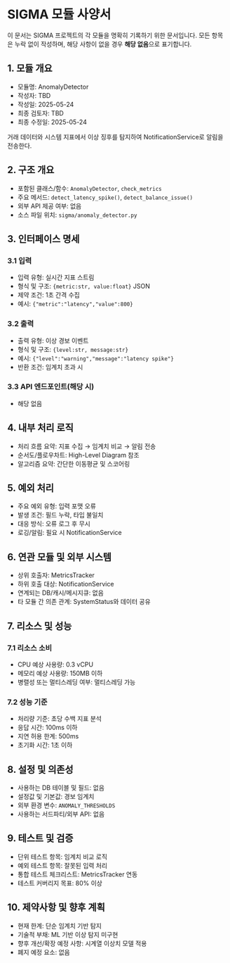 # SIGMA 모듈 사양서

이 문서는 SIGMA 프로젝트의 각 모듈을 명확히 기록하기 위한 문서입니다. 모든 항목은 누락 없이 작성하며, 해당 사항이 없을 경우 **해당 없음**으로 표기합니다.

## 1. 모듈 개요
* 모듈명: AnomalyDetector
* 작성자: TBD
* 작성일: 2025-05-24
* 최종 검토자: TBD
* 최종 수정일: 2025-05-24

거래 데이터와 시스템 지표에서 이상 징후를 탐지하여 NotificationService로 알림을 전송한다.

## 2. 구조 개요
* 포함된 클래스/함수: `AnomalyDetector`, `check_metrics`
* 주요 메서드: `detect_latency_spike()`, `detect_balance_issue()`
* 외부 API 제공 여부: 없음
* 소스 파일 위치: `sigma/anomaly_detector.py`

## 3. 인터페이스 명세
### 3.1 입력
* 입력 유형: 실시간 지표 스트림
* 형식 및 구조: `{metric:str, value:float}` JSON
* 제약 조건: 1초 간격 수집
* 예시: `{"metric":"latency","value":800}`

### 3.2 출력
* 출력 유형: 이상 경보 이벤트
* 형식 및 구조: `{level:str, message:str}`
* 예시: `{"level":"warning","message":"latency spike"}`
* 반환 조건: 임계치 초과 시

### 3.3 API 엔드포인트(해당 시)
* 해당 없음

## 4. 내부 처리 로직
* 처리 흐름 요약: 지표 수집 → 임계치 비교 → 알림 전송
* 순서도/플로우차트: High-Level Diagram 참조
* 알고리즘 요약: 간단한 이동평균 및 스코어링

## 5. 예외 처리
* 주요 예외 유형: 입력 포맷 오류
* 발생 조건: 필드 누락, 타입 불일치
* 대응 방식: 오류 로그 후 무시
* 로깅/알림: 필요 시 NotificationService

## 6. 연관 모듈 및 외부 시스템
* 상위 호출자: MetricsTracker
* 하위 호출 대상: NotificationService
* 연계되는 DB/캐시/메시지큐: 없음
* 타 모듈 간 의존 관계: SystemStatus와 데이터 공유

## 7. 리소스 및 성능
### 7.1 리소스 소비
* CPU 예상 사용량: 0.3 vCPU
* 메모리 예상 사용량: 150MB 이하
* 병렬성 또는 멀티스레딩 여부: 멀티스레딩 가능

### 7.2 성능 기준
* 처리량 기준: 초당 수백 지표 분석
* 응답 시간: 100ms 이하
* 지연 허용 한계: 500ms
* 초기화 시간: 1초 이하

## 8. 설정 및 의존성
* 사용하는 DB 테이블 및 필드: 없음
* 설정값 및 기본값: 경보 임계치
* 외부 환경 변수: `ANOMALY_THRESHOLDS`
* 사용하는 서드파티/외부 API: 없음

## 9. 테스트 및 검증
* 단위 테스트 항목: 임계치 비교 로직
* 예외 테스트 항목: 잘못된 입력 처리
* 통합 테스트 체크리스트: MetricsTracker 연동
* 테스트 커버리지 목표: 80% 이상

## 10. 제약사항 및 향후 계획
* 현재 한계: 단순 임계치 기반 탐지
* 기술적 부채: ML 기반 이상 탐지 미구현
* 향후 개선/확장 예정 사항: 시계열 이상치 모델 적용
* 폐지 예정 요소: 없음
